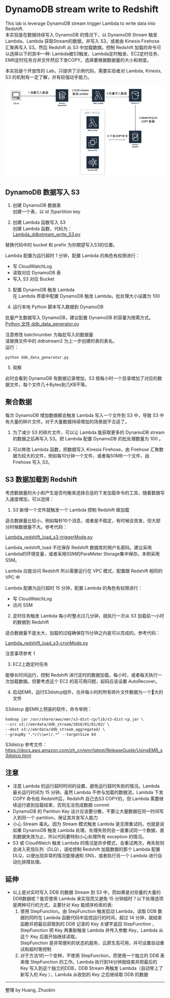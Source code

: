 # DynamoDB stream write to Redshift    

This lab is leverage DynamoDB stream trigger Lambda to write data into Redshift.  
本实验是在数据持续写入 DynamoDB 的情况下，以 DynamoDB Stream 触发 Lambda，Lambda 获取Stream的数据，并写入 S3，或者由 Kinesis Firehose 汇聚再写入 S3。然后 Redshift 从 S3 中加载数据。控制 Redshift 加载的命令可以选择以下的其中一种: Lambda被S3触发、Lambda定时触发、EC2定时任务、EMR定时任务合并文件然后下发COPY。选择要根据数据量的大小和频度。  
  
本实验是个开放性的 Lab，只提供了示例代码，需要实验者对 Lambda, Kinesis, S3 的机制有一定了解，并有较强动手能力。

![arch](./img/img1.png)

## DynamoDB 数据写入 S3  

1. 创建 DynamoDB 数据表  
   创建一个表，以 id 为partition key  

2. 创建 Lambda 函数写入 S3  
创建 Lambda 函数，代码为：  
    [Lambda_ddbstream_write_S3.py](./Lambda_ddbstream_write_S3.py)  

替换代码中的 bucket 和 prefix 为你期望写入S3的位置。  

Lambda 配置为运行超时 1 分钟，配置 Lambda 的角色有权限进行：  
* 写 CloudWatchLog
* 读取对应 DynamoDB 表
* 写入 S3 对应 Bucket

3. 配置 DynamoDB 触发 Lambda  
在 Lambda 界面中配置 DynamoDB 触发 Lambda，批处理大小设置为 100 

4. 运行本地 Python 脚本写入数据到 DynamoDB  

批量产生数据写入 DynamoDB，建议配置 DynamoDB 的容量为按需方式。
    [Python 文件 ddb_data_generator.py](./ddb_data_generator.py)  

注意修改 batchnumber 为每批写入的数据量  
请替换文件中的 ddbstream2 为上一步创建的表的表名。  
运行：  

    python ddb_data_generator.py
  
5. 观察  

此时会看到 DynamoDB 有数据记录增加，S3 按每小时一个目录增加了对应的数据文件，每个文件几十Bytes到几KB不等。

## 聚合数据  

每次 DynamoDB 增加数据都会触发 Lambda 写入一个文件到 S3 中，导致 S3 中有大量的碎片文件。对于大量数据持续增加的场景就不合适了。

1. 为了减少 S3 的碎片文件，可以让 Lambda 能获取更多的 DynamoDB stream 的数据之后再写入 S3。把 Lambda 配置 DynamoDB 的批处理数量为 100 。

2. 可以修改 Lambda 函数，把数据写入 Kinesis Firehose，由 Firehose 汇聚数据为较大的文件，例如每10分钟一个文件，或者每50MB一个文件，由Firehose 写入 S3。

## S3 数据加载到 Redshift 

考虑数据量的大小和产生是否均衡来选择合适的下发加载命令的工具，随着数据写入速度增加，可以选择：  

1. S3 新增一个文件就触发一个 Lambda 控制 Redshift 做加载  

适合数据量比较小，例如每秒10个消息，或者是不稳定，有时候会突发，但大部分时候数据量不大。参考代码：  

[Lambda_redshift_load_s3-triggerMode.py](./Lambda_redshift_load_s3-triggerMode.py)

Lambda_redshift_load 不应保存 Redshift 数据库的用户名密码，建议采用 Lambda的环境变量，或者采用SSM的ParaMeter Storage集中保存。本例采用SSM。  

Lambda 应能访问 Redshift 所以需要运行在 VPC 模式，配置跟 Redshift 相同的 VPC 中  

Lambda 配置为运行超时 15 分钟，配置 Lambda 的角色有权限进行：  
* 写 CloudWatchLog
* 访问 SSM
   
2. 定时任务触发 Lambda 每小时整点过几分钟，就执行一次从 S3 加载前一小时的数据到 Redshift   

适合数据量不是太大，加载的过程确保在15分钟之内是可以完成的。参考代码：  

[Lambda_redshift_load_s3-cronMode.py](./Lambda_redshift_load_s3-cronMode.py)

注意事项参考 1
   
3. EC2上跑定时任务  

能够长时间运行，控制 Redshift 进行定时的数据加载，每小时，或者每天执行一次加载数据。但要考虑这个 EC2 的高可用问题，起码应该设置 AutoRecover。

4. 启动EMR，运行S3distcp组件，合并每小时的所有碎片文件数据为一个大的文件  

S3distcp 是EMR上预装的软件，命令举例：

    hadoop jar /usr/share/aws/emr/s3-dist-cp/lib/s3-dist-cp.jar \
    --src s3://emrdata/ddb_stream/2018/01/01/02/ \
    --dest s3://emrdata/ddb_stream_aggregated/ \
    --groupBy ".*/(\\w+)/.*" --targetSize 64

S3distcp 参考文件：https://docs.aws.amazon.com/zh_cn/emr/latest/ReleaseGuide/UsingEMR_s3distcp.html

## 注意  
* 注意 Lambda 的运行超时时间的设置，避免运行超时失败的情况。Lambda 最长运行时间为 15 分钟。虽然 Lambda 不参与加载的数据流，Lambda 下发 COPY 命令给 Redshift后，Redshift 自己去S3 COPY的，但 Lambda 需要继续运行直到加载结束，否则无法完成数据 commit
* DynamoDB 的 Partition Key 设计应该要分散，不要让大量数据在同一时间写入到同一个 partition，保证其并发写入能力
* 小心 Stream 毒丸。因为 Stream 模式触发 Lambda 是无限重试的。也就是说如果 DynamoDB 触发 Lambda 处理，处理失败则会一直重试同一个数据，直到数据失效为止，所以代码要特别小心处理所有 exception 的情况。
* S3 或 CloudWatch 触发 Lambda 的情况是异步模式，会重试两次，再失败则会进入死信队列（DLQ），请给控制 Redshift 加载数据的那个 Lambda 配置 DLQ，以便出现异常的情况能够通知 SNS，或者执行另一个 Lambda 进行自动化排障处理。

## 延伸
* 以上是对实时写入 DDB 的数据 Stream 到 S3 中，而如果是对存量的大量的DDB数据呢？能否使用 Lambda 来实现而又避免 15 分钟超时？以下处理选项是两种可行的方式，主要针对 Key 能顺序检索的表:
  1. 使用 StepFunction。由 StepFunction 触发启动 Lambda，读取 DDB 数据的同时在 Lambda 函数代码中监控运行的时间，超过 14 分钟，就结束函数并把最后获取到的 DDB 记录的 Key 关键字返回 StepFunction ，StepFunction 把 Key 再重新触发 Lambda 并传入参数 Key，Lambda 从这个 Key 后面开始继续读取。  
  StepFunction 是非常便利的状态机服务，云原生高可用，并可设置自动重试和超时等控制
  2. 对于方法1的一个变种，不使用 StepFunction，而使用一个独立的 DDB 表来做 StepFunction 的工作。Lambda 执行到14分钟就结束并把最后的 Key 写入到这个独立的DDB，DDB Stream 再触发 Lambda（自动带上了新写入的 Key ），Lambda 从收到的 Key 之后继续取 DDB 的数据
    
----------------------
整理 by Huang, Zhuobin